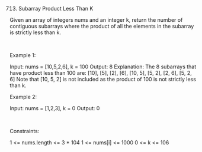 713. Subarray Product Less Than K

Given an array of integers nums and an integer k, return the number of contiguous subarrays where the product of all the elements in the subarray is strictly less than k.

 

Example 1:

Input: nums = [10,5,2,6], k = 100
Output: 8
Explanation: The 8 subarrays that have product less than 100 are:
[10], [5], [2], [6], [10, 5], [5, 2], [2, 6], [5, 2, 6]
Note that [10, 5, 2] is not included as the product of 100 is not strictly less than k.


Example 2:

Input: nums = [1,2,3], k = 0
Output: 0


 

Constraints:

1 <= nums.length <= 3 * 104
1 <= nums[i] <= 1000
0 <= k <= 106